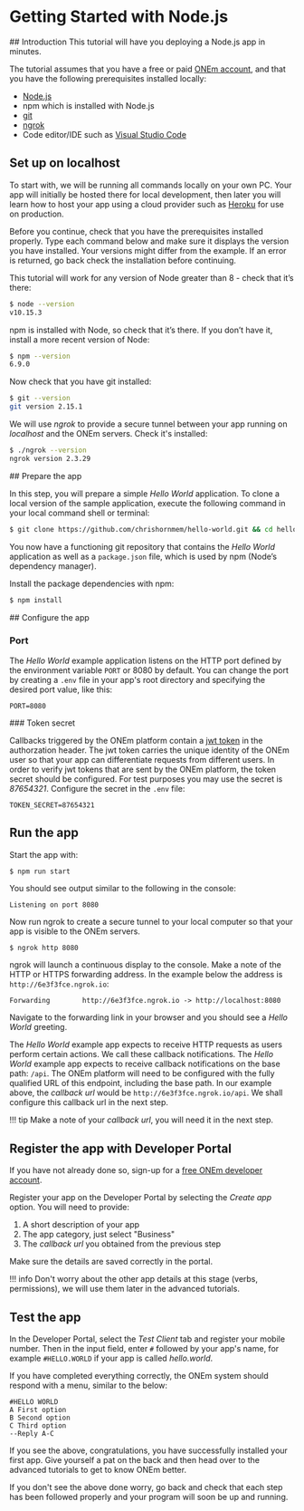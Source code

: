 # Getting Started with Node.js

<!-- 1. Create a free [ONEm Developer Account](https://developer-portal.onem.zone/login) which requires a [Github](https://github.com/) account to login
1. Create a micro-app
<img src="/assets/create_app.jpg" width=350 style="float:right;margin-right:15px;" />

1. Setup app and user profile   
1. Clone a [Github](https://github.com/onem-developer) node.js template
1. To host your app use either [Heroku](https://heroku.com/) (online) or [ngrok](https://ngrok.com/) (local)

### Node.js templates contain

1. Node.js app folder
1. [Express](https://expressjs.com/en/starter/installing.html)
1. [PUG](https://pugjs.org/api/getting-started.html)
1. [onemsdk@latest](https://www.npmjs.com/package/onemsdk)
1. `.env` and `config.js` for port and other settings -->

<!-- Inline <img src="/assets/nodejs-new-pantone-black.png" width=50> With Reference Link -->
## Introduction
This tutorial will have you deploying a Node.js app in minutes.

The tutorial assumes that you have a free or paid [ONEm account]({{links.portal}}), and that you have the following prerequisites installed locally:

* <a href="https://nodejs.org/" target="_blank">Node.js</a>
* npm which is installed with Node.js
* <a href="https://github.com/" target="_blank">git</a>
* <a href="https://ngrok.com/download" target="_blank">ngrok</a>
* Code editor/IDE such as <a href="https://code.visualstudio.com/" target="_blank">Visual Studio Code</a>

## Set up on localhost

To start with, we will be running all commands locally on your own PC.  Your app will initially be hosted there for local development, then later you will learn how to host your app using a cloud provider such as <a href="https://https://devcenter.heroku.com/articles/getting-started-with-nodejs/" target="_blank">Heroku</a> for use on production.

Before you continue, check that you have the prerequisites installed properly. Type each command below and make sure it displays the version you have installed. Your versions might differ from the example. If an error is returned, go back check the installation before continuing.

This tutorial will work for any version of Node greater than 8 - check that it’s there:

```bash
$ node --version
v10.15.3
```

npm is installed with Node, so check that it’s there. If you don’t have it, install a more recent version of Node:

```bash
$ npm --version
6.9.0
```
Now check that you have git installed:

```bash
$ git --version
git version 2.15.1
```

We will use *ngrok* to provide a secure tunnel between your app running on *localhost* and the ONEm servers. Check it's installed:

```bash
$ ./ngrok --version
ngrok version 2.3.29
```

## Prepare the app

In this step, you will prepare a simple *Hello World* application.  To clone a local version of the sample application, execute the following command in your local command shell or terminal:

```bash
$ git clone https://github.com/chrishornmem/hello-world.git && cd hello-world
```

You now have a functioning git repository that contains the *Hello World* application as well as a `package.json` file, which is used by npm (Node’s dependency manager).

Install the package dependencies with npm:

```bash
$ npm install
```

## Configure the app

### Port

The *Hello World* example application listens on the HTTP port defined by the environment variable `PORT` or 8080 by default.  You can change the port by creating a `.env` file in your app's root directory and specifying the desired port value, like this:

```
PORT=8080
```

### Token secret

Callbacks triggered by the ONEm platform contain a [jwt token](https://tools.ietf.org/html/rfc7519) in the authorzation header.  The jwt token carries the unique identity of the ONEm user so that your app can differentiate requests from different users.  In order to verify jwt tokens that are sent by the ONEm platform, the token secret should be configured.  For test purposes you may use the secret is *87654321*.  Configure the secret in the `.env` file:

```
TOKEN_SECRET=87654321
```

## Run the app

Start the app with:

```bash
$ npm run start
```

You should see output similar to the following in the console:

```
Listening on port 8080
```

Now run ngrok to create a secure tunnel to your local computer so that your app is visible to the ONEm servers.

```
$ ngrok http 8080
```

ngrok will launch a continuous display to the console.  Make a note of the HTTP or HTTPS forwarding address.  In the example below the address is `http://6e3f3fce.ngrok.io`:

```
Forwarding        http://6e3f3fce.ngrok.io -> http://localhost:8080
```

Navigate to the forwarding link in your browser and you should see a *Hello World* greeting.

The *Hello World* example app expects to receive HTTP requests as users perform certain actions.  We call these callback notifications. The *Hello World* example app expects to receive callback notifications on the base path: `/api`.  The ONEm platform will need to be configured with the fully qualified URL of this endpoint, including the base path.  In our example above, the *callback url* would be `http://6e3f3fce.ngrok.io/api`.  We shall configure this callback url in the next step.

!!! tip
    Make a note of your *callback url*, you will need it in the next step.

## Register the app with Developer Portal

If you have not already done so, sign-up for a <a href="{{links.portal}}" target="_blank">free ONEm developer account</a>.

Register your app on the Developer Portal by selecting the *Create app* option.  You will need to provide:

1. A short description of your app
1. The app category, just select "Business"
1. The *callback url* you obtained from the previous step

Make sure the details are saved correctly in the portal.

!!! info
    Don't worry about the other app details at this stage (verbs, permissions), we will use them later in the advanced tutorials.

## Test the app

In the Developer Portal, select the *Test Client* tab and register your mobile number. Then in the input field, enter `#` followed by your app's name, for example `#HELLO.WORLD` if your app is called *hello.world*.

If you have completed everything correctly, the ONEm system should respond with a menu, similar to the below:

```
#HELLO WORLD
A First option
B Second option
C Third option
--Reply A-C
```

If you see the above, congratulations, you have successfully installed your first app.  Give yourself a pat on the back and then head over to the advanced tutorials to get to know ONEm better.

If you don't see the above done worry, go back and check that each step has been followed properly and your program will soon be up and running.


